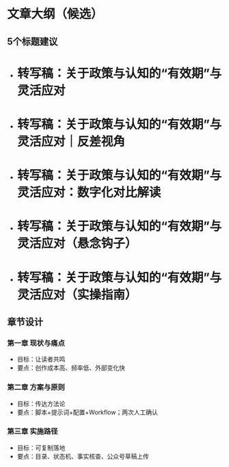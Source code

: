 # 文章大纲（候选）

## 5个标题建议
- # 转写稿：关于政策与认知的“有效期”与灵活应对
- # 转写稿：关于政策与认知的“有效期”与灵活应对｜反差视角
- # 转写稿：关于政策与认知的“有效期”与灵活应对：数字化对比解读
- # 转写稿：关于政策与认知的“有效期”与灵活应对（悬念钩子）
- # 转写稿：关于政策与认知的“有效期”与灵活应对（实操指南）

## 章节设计
### 第一章 现状与痛点
- 目标：让读者共鸣
- 要点：创作成本高、频率低、外部变化快

### 第二章 方案与原则
- 目标：传达方法论
- 要点：脚本+提示词+配置+Workflow；两次人工确认

### 第三章 实施路径
- 目标：可复制落地
- 要点：目录、状态机、事实核查、公众号草稿上传
